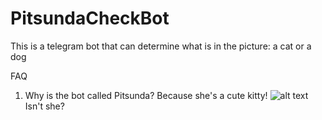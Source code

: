 # PitsundaCheckBot
This is a telegram bot that can determine what is in the picture: a cat or a dog

FAQ
1. Why is the bot called Pitsunda? Because she's a cute kitty!
![alt text](https://scontent-hel3-1.cdninstagram.com/v/t51.2885-15/sh0.08/e35/p640x640/52161745_2316477378568090_5979179406607283366_n.jpg?_nc_ht=scontent-hel3-1.cdninstagram.com&_nc_cat=110&_nc_ohc=CEVOc2QYp54AX-xC45R&tn=r9lb41Nhh3l7TRZW&edm=AP_V10EBAAAA&ccb=7-4&oh=8fc553c47b1021a2e914b3c68c5a2a26&oe=60F5C99F&_nc_sid=4f375e)
Isn't she?
